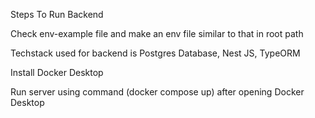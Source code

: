 Steps To Run Backend

Check env-example file and make an env file similar to that in root path

Techstack used for backend is Postgres Database, Nest JS, TypeORM

Install Docker Desktop

Run server using command (docker compose up) after opening Docker Desktop